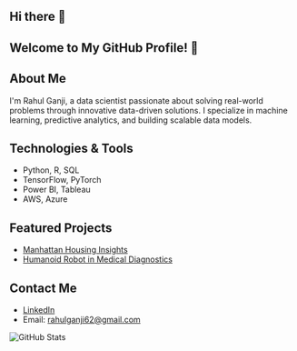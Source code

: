 ## Hi there 👋
## Welcome to My GitHub Profile! 👋

## About Me
I'm Rahul Ganji, a data scientist passionate about solving real-world problems through innovative data-driven solutions. I specialize in machine learning, predictive analytics, and building scalable data models.

## Technologies & Tools
- Python, R, SQL
- TensorFlow, PyTorch
- Power BI, Tableau
- AWS, Azure

## Featured Projects
- [Manhattan Housing Insights](https://github.com/rahulganji2000/Manhattan-Housing-Project)
- [Humanoid Robot in Medical Diagnostics](https://github.com/rahulganji2000/Humanoid-Robot-in-Medical-Diagnostics)

## Contact Me
- [LinkedIn](https://linkedin.com/in/rahulganji)
- Email: rahulganji62@gmail.com

![GitHub Stats](https://github-readme-stats.vercel.app/api?username=rahulganji2000&show_icons=true)


<!--
**rahulganji2000/rahulganji2000** is a ✨ _special_ ✨ repository because its `README.md` (this file) appears on your GitHub profile.

Here are some ideas to get you started:

- 🔭 I’m currently working on ...
- 🌱 I’m currently learning ...
- 👯 I’m looking to collaborate on ...
- 🤔 I’m looking for help with ...
- 💬 Ask me about ...
- 📫 How to reach me: ...
- 😄 Pronouns: ...
- ⚡ Fun fact: ...
-->
